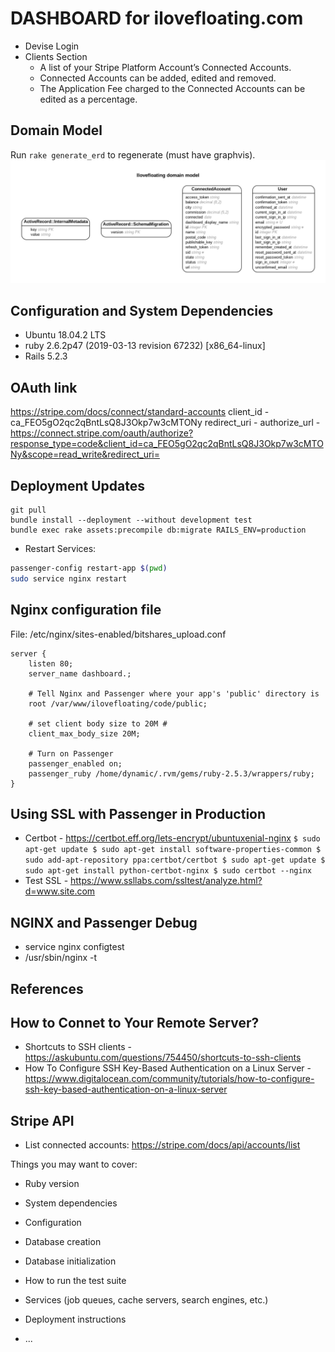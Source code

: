 # DASHBOARD for ilovefloating.com

- Devise Login
- Clients Section 
  - A list of your Stripe Platform Account’s Connected Accounts.
  - Connected Accounts can be added, edited and removed. 
  - The Application Fee charged to the Connected Accounts can be edited as a percentage.

## Domain Model
Run `rake generate_erd` to regenerate (must have graphvis).
![](/erd.png)

## Configuration and System Dependencies
- Ubuntu 18.04.2 LTS
- ruby 2.6.2p47 (2019-03-13 revision 67232) [x86_64-linux]
- Rails 5.2.3

## OAuth link
https://stripe.com/docs/connect/standard-accounts
client_id - ca_FEO5gO2qc2qBntLsQ8J3Okp7w3cMTONy
redirect_uri - 
authorize_url - https://connect.stripe.com/oauth/authorize?response_type=code&client_id=ca_FEO5gO2qc2qBntLsQ8J3Okp7w3cMTONy&scope=read_write&redirect_uri=


## Deployment Updates
```
git pull
bundle install --deployment --without development test
bundle exec rake assets:precompile db:migrate RAILS_ENV=production
```
- Restart Services:
```sh
passenger-config restart-app $(pwd)
sudo service nginx restart
```

## Nginx configuration file
File: /etc/nginx/sites-enabled/bitshares_upload.conf
```
server {
    listen 80;
    server_name dashboard.;

    # Tell Nginx and Passenger where your app's 'public' directory is
    root /var/www/ilovefloating/code/public;

    # set client body size to 20M #
    client_max_body_size 20M;

    # Turn on Passenger
    passenger_enabled on;
    passenger_ruby /home/dynamic/.rvm/gems/ruby-2.5.3/wrappers/ruby;
}
```

## Using SSL with Passenger in Production

- Certbot - https://certbot.eff.org/lets-encrypt/ubuntuxenial-nginx
`
$ sudo apt-get update
$ sudo apt-get install software-properties-common
$ sudo add-apt-repository ppa:certbot/certbot
$ sudo apt-get update
$ sudo apt-get install python-certbot-nginx
$ sudo certbot --nginx
`
- Test SSL - https://www.ssllabs.com/ssltest/analyze.html?d=www.site.com

## NGINX and Passenger Debug
- service nginx configtest
- /usr/sbin/nginx -t



## References


## How to Connet to Your Remote Server?
- Shortcuts to SSH clients - https://askubuntu.com/questions/754450/shortcuts-to-ssh-clients
- How To Configure SSH Key-Based Authentication on a Linux Server - https://www.digitalocean.com/community/tutorials/how-to-configure-ssh-key-based-authentication-on-a-linux-server

## Stripe API
- List connected accounts: https://stripe.com/docs/api/accounts/list



Things you may want to cover:

* Ruby version

* System dependencies

* Configuration

* Database creation

* Database initialization

* How to run the test suite

* Services (job queues, cache servers, search engines, etc.)

* Deployment instructions

* ...
